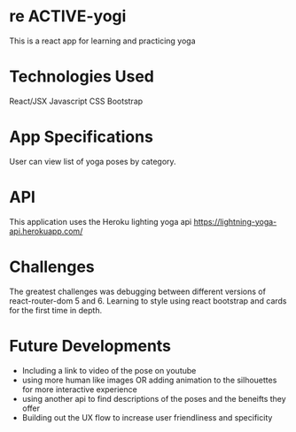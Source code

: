 # re ACTIVE-yogi

This is a react app for learning and practicing yoga

# Technologies Used

React/JSX
Javascript
CSS
Bootstrap

# App Specifications

User can view list of yoga poses by category.

# API

This application uses the Heroku lighting yoga api
https://lightning-yoga-api.herokuapp.com/

# Challenges

The greatest challenges was debugging between different versions of react-router-dom 5 and 6. Learning to style using react bootstrap and cards for the first time in depth.

# Future Developments

- Including a link to video of the pose on youtube
- using more human like images OR adding animation to the silhouettes for more interactive experience
- using another api to find descriptions of the poses and the beneifts they offer
- Building out the UX flow to increase user friendliness and specificity
